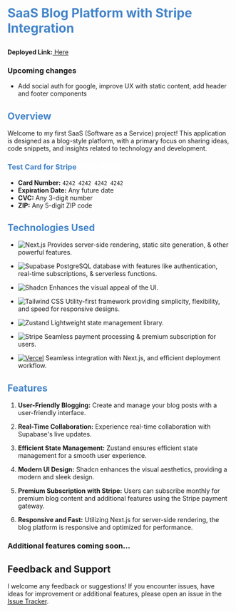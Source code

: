 <h1 style="color:#4384CA">

SaaS Blog Platform with Stripe Integration

</h1>


**Deployed Link:**[ Here](https://sams-blog-gamma.vercel.app/)

### Upcoming changes

- Add social auth for google, improve UX with static content, add header and footer components
<h2 style="color:#4384CA">
Overview
</h2>
Welcome to my first SaaS (Software as a Service) project! This application is designed as a blog-style platform, with a primary focus on sharing ideas, code snippets, and insights related to technology and development.

<h3 style="color:#4384CA">
Test Card for Stripe <span style="color:#fff">(Test Mode)</span>
</h3>

- **Card Number:** `4242 4242 4242 4242`
- **Expiration Date:** Any future date
- **CVC:** Any 3-digit number
- **ZIP:** Any 5-digit ZIP code

<h2 style="color:#4384CA">
Technologies Used
</h2>

- ![Next.js](https://img.shields.io/badge/Next.js-%23000000?style=flat&logo=next.js&logoColor=white)
  Provides server-side rendering, static site generation, & other powerful features.

- ![Supabase](https://img.shields.io/badge/Supabase-%2335495e?style=flat&logo=supabase&logoColor=white)
  PostgreSQL database with features like authentication, real-time subscriptions, & serverless functions.


- ![Shadcn](https://img.shields.io/badge/Shadcn-%23373737?style=flat)
  Enhances the visual appeal of the UI.

 - ![Tailwind CSS](https://img.shields.io/badge/Tailwind_CSS-%2338B2AC?style=flat&logo=tailwind-css&logoColor=white)
    Utility-first framework providing simplicity, flexibility, and speed for responsive designs.
- ![Zustand](https://img.shields.io/badge/Zustand-%23E8CE42?style=flat&logo=zustand&logoColor=white)
  Lightweight state management library.

- ![Stripe](https://img.shields.io/badge/Stripe-%231a1a1a?style=flat&logo=stripe&logoColor=white)
  Seamless payment processing & premium subscription for users.

- [![Vercel](https://img.shields.io/badge/Vercel-%23000000?style=flat&logo=vercel&logoColor=white)](URL)
  Seamless integration with Next.js, and efficient deployment workflow.
<h2 style="color:#4384CA">
Features
</h2>

1. **User-Friendly Blogging:** Create and manage your blog posts with a user-friendly interface.

2. **Real-Time Collaboration:** Experience real-time collaboration with Supabase's live updates.

3. **Efficient State Management:** Zustand ensures efficient state management for a smooth user experience.

4. **Modern UI Design:** Shadcn enhances the visual aesthetics, providing a modern and sleek design.

5. **Premium Subscription with Stripe:** Users can subscribe monthly for premium blog content and additional features using the Stripe payment gateway.

6. **Responsive and Fast:** Utilizing Next.js for server-side rendering, the blog platform is responsive and optimized for performance.

### Additional features coming soon...

## Feedback and Support

I welcome any feedback or suggestions! If you encounter issues, have ideas for improvement or additional features, please open an issue in the [Issue Tracker](https://github.com/samadams412/dailyblog-SaaS/issues).


